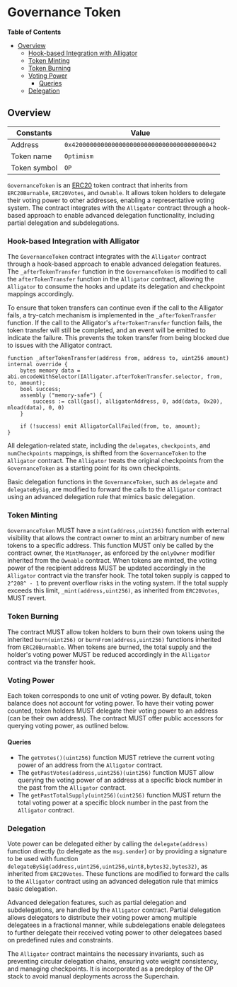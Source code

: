 # Governance Token

<!-- START doctoc generated TOC please keep comment here to allow auto update -->
<!-- DON'T EDIT THIS SECTION, INSTEAD RE-RUN doctoc TO UPDATE -->
**Table of Contents**

- [Overview](#overview)
  - [Hook-based Integration with Alligator](#hook-based-integration-with-alligator)
  - [Token Minting](#token-minting)
  - [Token Burning](#token-burning)
  - [Voting Power](#voting-power)
    - [Queries](#queries)
  - [Delegation](#delegation)

<!-- END doctoc generated TOC please keep comment here to allow auto update -->

## Overview

| Constants    | Value                                        |
|--------------|----------------------------------------------|
| Address      | `0x4200000000000000000000000000000000000042` |
| Token name   | `Optimism`                                   |
| Token symbol | `OP`                                         |

`GovernanceToken` is an [ERC20](https://eips.ethereum.org/EIPS/eip-20) token contract that inherits from `ERC20Burnable`,
`ERC20Votes`, and `Ownable`. It allows token holders to delegate their voting power to other addresses, enabling a representative
voting system. The contract integrates with the `Alligator` contract through a hook-based approach to enable advanced delegation
functionality, including partial delegation and subdelegations.

### Hook-based Integration with Alligator

The `GovernanceToken` contract integrates with the `Alligator` contract through a hook-based approach to enable advanced
delegation features. The `_afterTokenTransfer` function in the `GovernanceToken` is modified to call the `afterTokenTransfer`
function in the `Alligator` contract, allowing the `Alligator` to consume the hooks and update its delegation and checkpoint
mappings accordingly.

To ensure that token transfers can continue even if the call to the Alligator fails, a try-catch mechanism is implemented
in the `_afterTokenTransfer` function. If the call to the Alligator's `afterTokenTransfer` function fails, the token transfer
will still be completed, and an event will be emitted to indicate the failure. This prevents the token transfer from being
blocked due to issues with the Alligator contract.

```solidity
function _afterTokenTransfer(address from, address to, uint256 amount) internal override {
    bytes memory data = abi.encodeWithSelector(IAlligator.afterTokenTransfer.selector, from, to, amount);
    bool success;
    assembly ("memory-safe") {
        success := call(gas(), alligatorAddress, 0, add(data, 0x20), mload(data), 0, 0)
    }
    
    if (!success) emit AlligatorCallFailed(from, to, amount);
}
```

All delegation-related state, including the `delegates`, `checkpoints`, and `numCheckpoints` mappings, is shifted from the
`GovernanceToken` to the `Alligator` contract. The `Alligator` treats the original checkpoints from the `GovernanceToken`
as a starting point for its own checkpoints.

Basic delegation functions in the `GovernanceToken`, such as `delegate` and `delegateBySig`, are modified to forward the
calls to the `Alligator` contract using an advanced delegation rule that mimics basic delegation.

### Token Minting

`GovernanceToken` MUST have a `mint(address,uint256)` function with external visibility that allows the contract owner
to mint an arbitrary number of new tokens to a specific address. This function MUST only be called by the contract
owner, the `MintManager`, as enforced by the `onlyOwner` modifier inherited from the `Ownable` contract. When tokens
are minted, the voting power of the recipient address MUST be updated accordingly in the `Alligator` contract via the
transfer hook. The total token supply is capped to `2^208^ - 1` to prevent overflow risks in the voting system. If the
total supply exceeds this limit, `_mint(address,uint256)`, as inherited from `ERC20Votes`, MUST revert.

### Token Burning

The contract MUST allow token holders to burn their own tokens using the inherited `burn(uint256)` or
`burnFrom(address,uint256)` functions inherited from `ERC20Burnable`. When tokens are burned, the total supply and the
holder's voting power MUST be reduced accordingly in the `Alligator` contract via the transfer hook.

### Voting Power

Each token corresponds to one unit of voting power.
By default, token balance does not account for voting power. To have their voting power counted, token holders MUST delegate
their voting power to an address (can be their own address).
The contract MUST offer public accessors for querying voting power, as outlined below.

#### Queries

- The `getVotes()(uint256)` function MUST retrieve the current voting power of an address from the `Alligator` contract.
- The `getPastVotes(address,uint256)(uint256)` function MUST allow querying the voting power of an address at a specific
  block number in the past from the `Alligator` contract.
- The `getPastTotalSupply(uint256)(uint256)` function MUST return the total voting power at a specific block number in
  the past from the `Alligator` contract.

### Delegation

Vote power can be delegated either by calling the `delegate(address)` function directly (to delegate as the `msg.sender`)
or by providing a signature to be used with function `delegateBySig(address,uint256,uint256,uint8,bytes32,bytes32)`,
as inherited from `ERC20Votes`. These functions are modified to forward the calls to the `Alligator` contract using an
advanced delegation rule that mimics basic delegation.

Advanced delegation features, such as partial delegation and subdelegations, are handled by the `Alligator` contract.
Partial delegation allows delegators to distribute their voting power among multiple delegatees in a fractional manner,
while subdelegations enable delegatees to further delegate their received voting power to other delegatees based on predefined
rules and constraints.

The `Alligator` contract maintains the necessary invariants, such as preventing circular delegation chains, ensuring vote
weight consistency, and managing checkpoints. It is incorporated as a predeploy of the OP stack to avoid manual deployments
across the Superchain.
